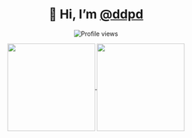 <!---
- 👋 Hi, I’m [@ddpd](https://github.com/ddpd)
- 👀 I’m interested in ...
- 🌱 I’m currently learning ...
- 💞️ I’m looking to collaborate on ...
- 📫 How to reach me ...
--->

<h1 align="center">👋 Hi, I’m <a href="https://github.com/ddpd">@ddpd</a></h1>

<p align="center">
  <img src="https://komarev.com/ghpvc/?username=ddpd&label=Profile%20views&color=0e75b6&style=flat" alt="Profile views" />
</p>


<!---github-readme-stats.vercel.app--->
<div align="center">
  <a href="https://github.com/ddpd">
    <img height="200" align="center" src="https://my-readme-five.vercel.app/api?username=ddpd&count_private=true&show_icons=true&theme=merko" />
  </a>
  <a href="https://github.com/ddpd">
    <img height="200" align="center" src="https://github-readme-stats.vercel.app/api/top-langs?username=ddpd&layout=compact&langs_count=8&theme=merko&exclude_repo=Brainfuck_examples" />
  </a>
</div>




<!---
<h3 align="left">Connect with me:</h3>
<p align="left">
</p>
--->

<!---
- ⚡ Fun fact **I think I am funny**
--->

<!---
ddpd/ddpd is a ✨ special ✨ repository because its `README.md` (this file) appears on your GitHub profile.
You can click the Preview link to take a look at your changes.
--->



